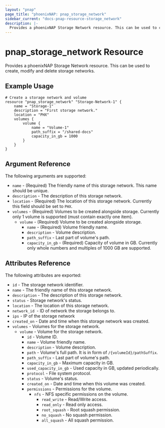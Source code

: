 ```yaml
---
layout: "pnap"
page_title: "phoenixNAP: pnap_storage_network"
sidebar_current: "docs-pnap-resource-storage_network"
description: |-
  Provides a phoenixNAP Storage Network resource. This can be used to create, modify and delete storage networks.
---
```


# pnap_storage_network Resource

Provides a phoenixNAP Storage Network resource. This can be used to create, modify and delete storage networks.



## Example Usage

```hcl
# Create a storage network and volume
resource "pnap_storage_network" "Storage-Network-1" {
    name = "Storage-1"
    description = "First storage network."
    location = "PHX"
    volumes {
        volume {
            name = "Volume-1"
            path_suffix = "/shared-docs"
            capacity_in_gb = 1000
        }
    }
}
```

## Argument Reference

The following arguments are supported:

* `name` - (Required) The friendly name of this storage network. This name should be unique.
* `description` - The description of this storage network.
* `location` - (Required) The location of this storage network. Currently this field should be set to `PHX`.
* `volumes` - (Required) Volumes to be created alongside storage. Currently only 1 volume is supported (must contain exactly one item).
    * `volume` - (Required) Volume to be created alongside storage.
        * `name` - (Required) Volume friendly name.
        * `description` - Volume description.
        * `path_suffix` - Last part of volume's path.
        * `capacity_in_gb` - (Required) Capacity of volume in GB. Currently only whole numbers and multiples of 1000 GB are supported.

## Attributes Reference

The following attributes are exported:

* `id` - The storage network identifier.
* `name` - The friendly name of this storage network.
* `description` - The description of this storage network.
* `status` - Storage network's status.
* `location` - The location of this storage network.
* `network_id `- ID of network the storage belongs to.
* `ips` - IP of the storage network
* `created_on` - Date and time when this storage network was created.
* `volumes` - Volumes for the storage network.
    * `volume` - Volume for the storage network.
        * `id` - Volume ID.
        * `name` - Volume friendly name.
        * `description` - Volume description.
        * `path` - Volume's full path. It is in form of `/{volumeId}/pathSuffix`.
        * `path_suffix` - Last part of volume's path.
        * `capacity_in_gb` - Maximum capacity in GB.
        * `used_capacity_in_gb` - Used capacity in GB, updated periodically.
        * `protocol` - File system protocol.
        * `status` - Volume's status.
        * `created_on` - Date and time when this volume was created.
        * `permissions` - Permissions for the volume.
            * `nfs` - NFS specific permissions on the volume.
                * `read_write` - Read/Write access.
                * `read_only` - Read only access.
                * `root_squash` - Root squash permission.
                * `no_squash` - No squash permission.
                * `all_squash` - All squash permission.
